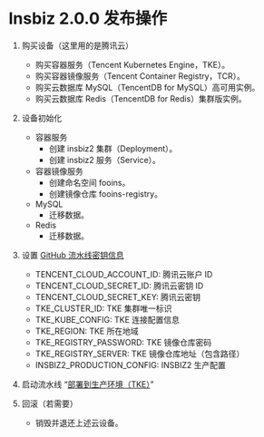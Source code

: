 # Insbiz 2.0.0 发布操作

1. 购买设备（这里用的是腾讯云）

   - 购买容器服务（Tencent Kubernetes Engine，TKE）。
   - 购买容器镜像服务（Tencent Container Registry，TCR）。
   - 购买云数据库 MySQL（TencentDB for MySQL）高可用实例。
   - 购买云数据库 Redis（TencentDB for Redis）集群版实例。

2. 设备初始化

   - 容器服务
     - 创建 insbiz2 集群（Deployment）。
     - 创建 insbiz2 服务（Service）。
   - 容器镜像服务
     - 创建命名空间 fooins。
     - 创建镜像仓库 fooins-registry。
   - MySQL
     - 迁移数据。
   - Redis
     - 迁移数据。

3. 设置 [GitHub 流水线密钥信息](https://github.com/organizations/fooins/settings/secrets/actions)

   - TENCENT_CLOUD_ACCOUNT_ID: 腾讯云账户 ID
   - TENCENT_CLOUD_SECRET_ID: 腾讯云密钥 ID
   - TENCENT_CLOUD_SECRET_KEY: 腾讯云密钥
   - TKE_CLUSTER_ID: TKE 集群唯一标识
   - TKE_KUBE_CONFIG: TKE 连接配置信息
   - TKE_REGION: TKE 所在地域
   - TKE_REGISTRY_PASSWORD: TKE 镜像仓库密码
   - TKE_REGISTRY_SERVER: TKE 镜像仓库地址（包含路径）
   - INSBIZ2_PRODUCTION_CONFIG: INSBIZ2 生产配置

4. 启动流水线 “[部署到生产环境（TKE）](https://github.com/fooins/insbiz2/actions/workflows/deploy-to-prod-tke.yaml)”

5. 回滚（若需要）

   - 销毁并退还上述云设备。
